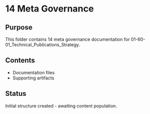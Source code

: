 # 14 Meta Governance

## Purpose
This folder contains 14 meta governance documentation for 01-60-01_Technical_Publications_Strategy.

## Contents
- Documentation files
- Supporting artifacts

## Status
Initial structure created - awaiting content population.
